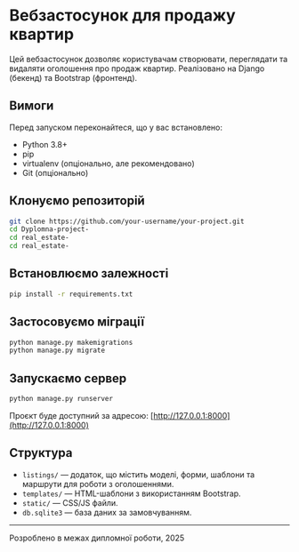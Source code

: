 # Вебзастосунок для продажу квартир

Цей вебзастосунок дозволяє користувачам створювати, переглядати та видаляти оголошення про продаж квартир. Реалізовано на Django (бекенд) та Bootstrap (фронтенд).

## Вимоги

Перед запуском переконайтеся, що у вас встановлено:

- Python 3.8+
- pip
- virtualenv (опціонально, але рекомендовано)
- Git (опціонально)

## Клонуємо репозиторій

```bash
git clone https://github.com/your-username/your-project.git
cd Dyplomna-project-
cd real_estate-
cd real_estate-
```

## Встановлюємо залежності

```bash
pip install -r requirements.txt
```

## Застосовуємо міграції

```bash
python manage.py makemigrations
python manage.py migrate
```

## Запускаємо сервер

```bash
python manage.py runserver
```

Проєкт буде доступний за адресою: [http://127.0.0.1:8000](http://127.0.0.1:8000)

## Структура

- `listings/` — додаток, що містить моделі, форми, шаблони та маршрути для роботи з оголошеннями.
- `templates/` — HTML-шаблони з використанням Bootstrap.
- `static/` — CSS/JS файли.
- `db.sqlite3` — база даних за замовчуванням.

---

Розроблено в межах дипломної роботи, 2025
